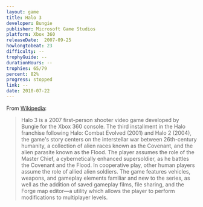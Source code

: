 ```yaml
---
layout: game
title: Halo 3
developer: Bungie
publisher: Microsoft Game Studios
platform: Xbox 360
releaseDate:  2007-09-25
howlongtobeat: 23
difficulty: --
trophyGuide: --
durationHours: --
trophies: 65/79
percent: 82%
progress: stopped
link: --
date: 2010-07-22
---
```


From [Wikipedia](https://en.wikipedia.org/wiki/Halo_3):

> Halo 3 is a 2007 first-person shooter video game developed by Bungie for the Xbox 360 console. The third installment in the Halo franchise following Halo: Combat Evolved (2001) and Halo 2 (2004), the game's story centers on the interstellar war between 26th-century humanity, a collection of alien races known as the Covenant, and the alien parasite known as the Flood. The player assumes the role of the Master Chief, a cybernetically enhanced supersoldier, as he battles the Covenant and the Flood. In cooperative play, other human players assume the role of allied alien soldiers. The game features vehicles, weapons, and gameplay elements familiar and new to the series, as well as the addition of saved gameplay films, file sharing, and the Forge map editor—a utility which allows the player to perform modifications to multiplayer levels.
